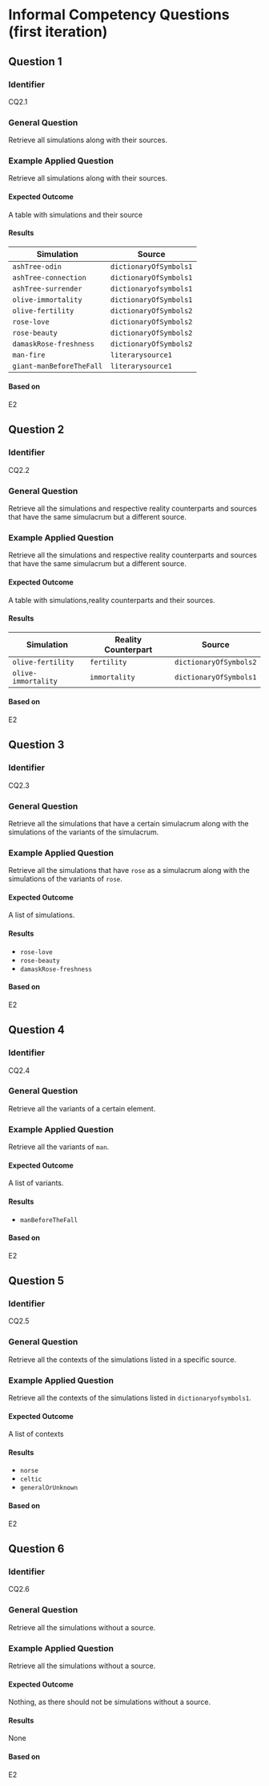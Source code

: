 # Informal Competency Questions (first iteration)

## Question 1

### Identifier

CQ2.1

### General Question

Retrieve all simulations along with their sources.

### Example Applied Question

Retrieve all simulations along with their sources.

#### Expected Outcome

A table with simulations and their source

#### Results

| Simulation  | Source          |
|---------------------------------|-----------------|
| `ashTree-odin` | `dictionaryOfSymbols1`         |
| `ashTree-connection` | `dictionaryOfSymbols1`      |
| `ashTree-surrender` | `dictionaryofsymbols1`         |
| `olive-immortality` | `dictionaryOfSymbols1`      |
| `olive-fertility` | `dictionaryOfSymbols2`    
| `rose-love` | `dictionaryOfSymbols2`         |
| `rose-beauty` | `dictionaryOfSymbols2`         |
| `damaskRose-freshness` | `dictionaryOfSymbols2`      |
| `man-fire` | `literarysource1`      |     |
| `giant-manBeforeTheFall` | `literarysource1`      |

#### Based on

E2

## Question 2

### Identifier

CQ2.2

### General Question

Retrieve all the simulations and respective reality counterparts and sources that have the same simulacrum but a different source.

### Example Applied Question

Retrieve all the simulations and respective reality counterparts and sources that have the same simulacrum but a different source.

#### Expected Outcome

A table with simulations,reality counterparts and their sources.

#### Results

| Simulation          | Reality Counterpart | Source                 |
|---------------------|---------------------|------------------------|
| `olive-fertility`   | `fertility`         | `dictionaryOfSymbols2` |
| `olive-immortality` | `immortality`       | `dictionaryOfSymbols1` |

#### Based on

E2

## Question 3

### Identifier

CQ2.3

### General Question

Retrieve all the simulations that have a certain simulacrum along with the simulations of the variants of the simulacrum.

### Example Applied Question

Retrieve all the simulations that have `rose` as a simulacrum along with the simulations of the variants of `rose`.

#### Expected Outcome

A list of simulations.

#### Results

* `rose-love`
* `rose-beauty`
* `damaskRose-freshness`

#### Based on

E2

## Question 4

### Identifier

CQ2.4

### General Question

Retrieve all the variants of a certain element.

### Example Applied Question

Retrieve all the variants of `man`.

#### Expected Outcome

A list of variants.

#### Results

* `manBeforeTheFall`

#### Based on

E2

## Question 5

### Identifier

CQ2.5

### General Question

Retrieve all the contexts of the simulations listed in a specific source.

### Example Applied Question

Retrieve all the contexts of the simulations listed in `dictionaryofsymbols1`.

#### Expected Outcome

A list of contexts

#### Results

* `norse`
* `celtic`
* `generalOrUnknown`

#### Based on

E2

## Question 6

### Identifier

CQ2.6

### General Question

Retrieve all the simulations without a source.

### Example Applied Question

Retrieve all the simulations without a source.

#### Expected Outcome

Nothing, as there should not be simulations without a source.

#### Results

None

#### Based on

E2

